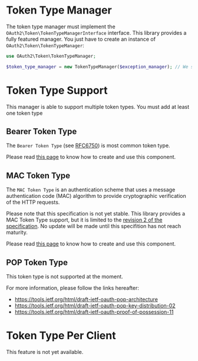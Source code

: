 Token Type Manager
==================

The token type manager must implement the `OAuth2\Token\TokenTypeManagerInterface` interface.
This library provides a fully featured manager. You just have to create an instance of `OAuth2\Token\TokenTypeManager`:

```php
use OAuth2\Token\TokenTypeManager;

$token_type_manager = new TokenTypeManager($exception_manager); // We suppose that $exception_manager is a valid exception manager
```

# Token Type Support

This manager is able to support multiple token types.
You must add at least one token type

##  Bearer Token Type

The `Bearer Token Type` (see [RFC6750](https://tools.ietf.org/html/rfc6750)) is most common token type.

Please read [this page](component/bearer_token_type.md) to know how to create and use this component.

##  MAC Token Type

The `MAC Token Type` is an authentication scheme that uses a message authentication code (MAC) algorithm to provide cryptographic verification of the HTTP requests.

Please note that this specification is not yet stable. This library provides a MAC Token Type support, but it is limited to the [revision 2 of the specification](https://tools.ietf.org/html/draft-ietf-oauth-v2-http-mac-02). No update will be made until this specifition has not reach maturity.

Please read [this page](component/mac_token_type.md) to know how to create and use this component.

##  POP Token Type

This token type is not supported at the moment.

For more information, please follow the links hereafter:

* https://tools.ietf.org/html/draft-ietf-oauth-pop-architecture
* https://tools.ietf.org/html/draft-ietf-oauth-pop-key-distribution-02
* https://tools.ietf.org/html/draft-ietf-oauth-proof-of-possession-11

# Token Type Per Client

This feature is not yet available.

